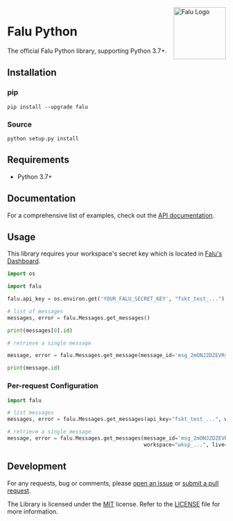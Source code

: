 <a href="https://www.falu.io">
    <img src="https://cdn.falu.io/tools/logo.png" alt="Falu Logo" title="Falu" width="120" height="120" align="right">
</a>

# Falu Python

The official Falu Python library, supporting Python 3.7+.

## Installation

### pip

```shell
pip install --upgrade falu
```

### Source

```shell
python setup.py install
```

## Requirements

- Python 3.7+

## Documentation

For a comprehensive list of examples, check out the [API documentation][api-docs].

## Usage

This library requires your workspace's secret key which is located in [Falu's Dashboard][dashboard].

```python
import os

import falu

falu.api_key = os.environ.get('YOUR_FALU_SECRET_KEY', "fskt_test_...")

# list of messages
messages, error = falu.Messages.get_messages()

print(messages[0].id)

# retrieve a single message

message, error = falu.Messages.get_message(message_id='msg_2mONJ2DZEVRy6jrfP8HUhemd8PJ')

print(message.id)
```

### Per-request Configuration

```python
import falu

# list messages
messages, error = falu.Messages.get_messages(api_key="fskt_test_...", workspace="wksp_...", live=False)

# retrieve a single message
message, error = falu.Messages.get_messages(message_id='msg_2mONJ2DZEVRy6jrfP8HUhemd8PJ', api_key="fskt_test_...",
                                            workspace="wksp_...", live=False)

```

## Development

For any requests, bug or comments, please [open an issue][issues] or [submit a pull request][pulls].

The Library is licensed under
the [MIT](http://www.opensource.org/licenses/mit-license.php "Read more about the MIT license form") license. Refer to
the [LICENSE](./LICENSE) file for more information.

[dashboard]: https://dashboard.falu.io

[api-docs]: https://docs.falu.io/api?lang=python

[issues]: https://github.com/faluapp/falu-python/issues/new

[pulls]: https://github.com/faluapp/falu-python/pulls